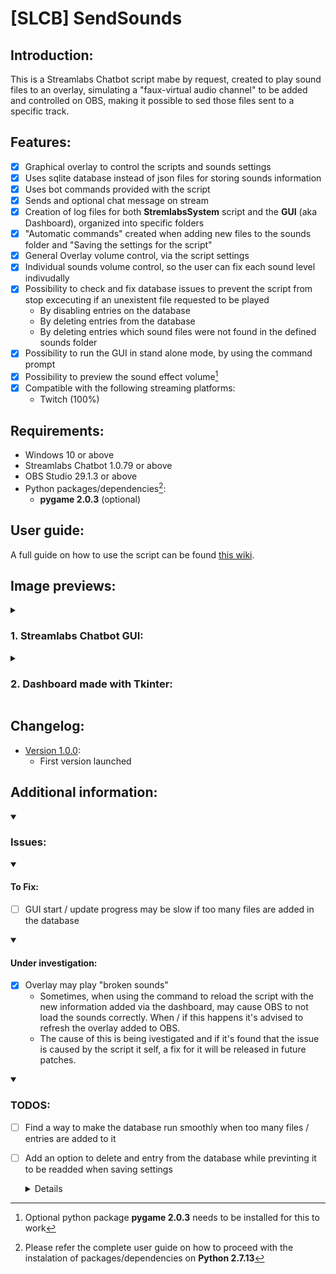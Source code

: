 # [SLCB] SendSounds

## Introduction:

This is a Streamlabs Chatbot script mabe by request, created to play sound files to an overlay, simulating a "faux-virtual audio channel" to be added and controlled on OBS, making it possible to sed those files sent to a specific track.

## Features:

- [x] Graphical overlay to control the scripts and sounds settings
- [x] Uses sqlite database instead of json files for storing sounds information
- [x] Uses bot commands provided with the script
- [x] Sends and optional chat message on stream
- [x] Creation of log files for both **StremlabsSystem** script and the **GUI** (aka Dashboard), organized into specific folders
- [x] "Automatic commands" created when adding new files to the sounds folder and "Saving the settings for the script"
- [x] General Overlay volume control, via the script settings
- [x] Individual sounds volume control, so the user can fix each sound level indivudally
- [x] Possibility to check and fix database issues to prevent the script from stop excecuting if an unexistent file requested to be played
  - By disabling entries on the database
  - By deleting entries from the database
  - By deleting entries which sound files were not found in the defined sounds folder
- [x] Possibility to run the GUI in stand alone mode, by using the command prompt
- [x] Possibility to preview the sound effect volume[^1]
- [x] Compatible with the following streaming platforms:
  - Twitch (100%)

## Requirements:

- Windows 10 or above
- Streamlabs Chatbot 1.0.79 or above
- OBS Studio 29.1.3 or above
- Python packages/dependencies[^2]:
  - **pygame 2.0.3** (optional)

## User guide:

A full guide on how to use the script can be found [this wiki](https://github.com/vonschappler/SLCB-SendSounds/wiki/User-Guide).

## Image previews:

<details>
<summary>

### 1. Streamlabs Chatbot GUI:

</summary>

![Image 01 - Interface Streamlabs Chatbot](images/Preview_SLCB.png)
</details>

<details>
<summary>

### 2. Dashboard made with Tkinter:

</summary>

![Image 02 - Preview Dashboard](images/Preview_Dash.png)
</details>

## Changelog:

- [Version 1.0.0](#):
  - First version launched

## Additional information:

<details open>
<summary>

### Issues:

</summary>

  <details open>
  <summary>
  
  #### To Fix:
  </summary>
  
   - [ ] GUI start / update progress may be slow if too many files are added in the database
  </details>

  <details open>
  <summary>
  
  #### Under investigation:
  </summary>
  
   - [x] Overlay may play "broken sounds"
     - Sometimes, when using the command to reload the script with the new information added via the dashboard, may cause OBS to not load the sounds correctly. When / if this happens it's advised to refresh the overlay added to OBS.
     - The cause of this is being ivestigated and if it's found that the issue is caused by the script it self, a fix for it will be released in future patches.
  </details>

  
</details>

<details open>
<summary>

### TODOS:

</summary>

- [ ] Find a way to make the database run smoothly when too many files / entries are added to it
- [ ] Add an option to delete and entry from the database while previnting it to be readded when saving settings
   <details>
  
    - For the moment, entries can only be disabled and previous tests so far, keep re-adding the deleted information with default values whenever the script settings are saved
  </details>
</details>

[^1]: Optional python package **pygame 2.0.3** needs to be installed for this to work
[^2]: Please refer the complete user guide on how to proceed with the instalation of packages/dependencies on **Python 2.7.13**
